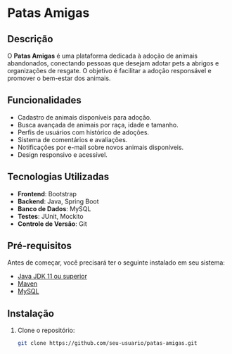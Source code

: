 # Patas Amigas

## Descrição

O **Patas Amigas** é uma plataforma dedicada à adoção de animais abandonados, conectando pessoas que desejam adotar pets a abrigos e organizações de resgate. O objetivo é facilitar a adoção responsável e promover o bem-estar dos animais.

## Funcionalidades

- Cadastro de animais disponíveis para adoção.
- Busca avançada de animais por raça, idade e tamanho.
- Perfis de usuários com histórico de adoções.
- Sistema de comentários e avaliações.
- Notificações por e-mail sobre novos animais disponíveis.
- Design responsivo e acessível.

## Tecnologias Utilizadas

- **Frontend**: Bootstrap
- **Backend**: Java, Spring Boot
- **Banco de Dados**: MySQL
- **Testes**: JUnit, Mockito
- **Controle de Versão**: Git

## Pré-requisitos

Antes de começar, você precisará ter o seguinte instalado em seu sistema:

- [Java JDK 11 ou superior](https://www.oracle.com/java/technologies/javase-jdk11-downloads.html)
- [Maven](https://maven.apache.org/download.cgi)
- [MySQL](https://www.mysql.com/downloads/)


## Instalação

1. Clone o repositório:

   ```bash
   git clone https://github.com/seu-usuario/patas-amigas.git
